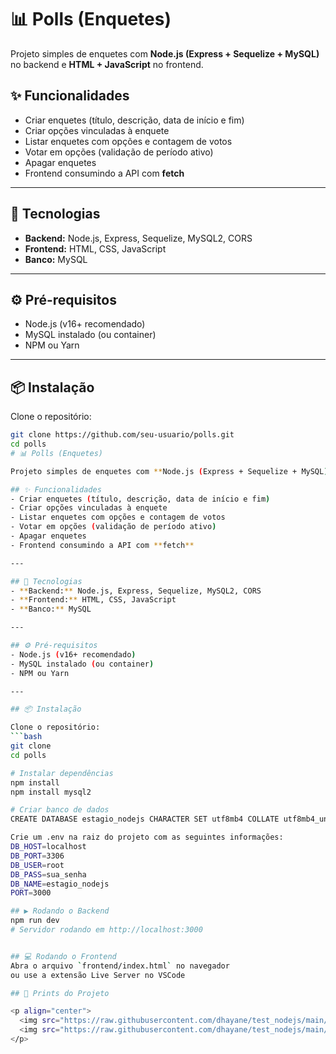 # 📊 Polls (Enquetes)

Projeto simples de enquetes com **Node.js (Express + Sequelize + MySQL)** no backend e **HTML + JavaScript** no frontend.

## ✨ Funcionalidades
- Criar enquetes (título, descrição, data de início e fim)
- Criar opções vinculadas à enquete
- Listar enquetes com opções e contagem de votos
- Votar em opções (validação de período ativo)
- Apagar enquetes
- Frontend consumindo a API com **fetch**

---

## 🚀 Tecnologias
- **Backend:** Node.js, Express, Sequelize, MySQL2, CORS
- **Frontend:** HTML, CSS, JavaScript
- **Banco:** MySQL

---

## ⚙️ Pré-requisitos
- Node.js (v16+ recomendado)
- MySQL instalado (ou container)
- NPM ou Yarn

---

## 📦 Instalação

Clone o repositório:
```bash
git clone https://github.com/seu-usuario/polls.git
cd polls
# 📊 Polls (Enquetes)

Projeto simples de enquetes com **Node.js (Express + Sequelize + MySQL)** no backend e **HTML + JavaScript** no frontend.

## ✨ Funcionalidades
- Criar enquetes (título, descrição, data de início e fim)
- Criar opções vinculadas à enquete
- Listar enquetes com opções e contagem de votos
- Votar em opções (validação de período ativo)
- Apagar enquetes
- Frontend consumindo a API com **fetch**

---

## 🚀 Tecnologias
- **Backend:** Node.js, Express, Sequelize, MySQL2, CORS
- **Frontend:** HTML, CSS, JavaScript
- **Banco:** MySQL

---

## ⚙️ Pré-requisitos
- Node.js (v16+ recomendado)
- MySQL instalado (ou container)
- NPM ou Yarn

---

## 📦 Instalação

Clone o repositório:
```bash
git clone
cd polls

# Instalar dependências
npm install
npm install mysql2

# Criar banco de dados
CREATE DATABASE estagio_nodejs CHARACTER SET utf8mb4 COLLATE utf8mb4_unicode_ci;

Crie um .env na raiz do projeto com as seguintes informações:
DB_HOST=localhost
DB_PORT=3306
DB_USER=root
DB_PASS=sua_senha
DB_NAME=estagio_nodejs
PORT=3000

## ▶️ Rodando o Backend
npm run dev
# Servidor rodando em http://localhost:3000


## 💻 Rodando o Frontend
Abra o arquivo `frontend/index.html` no navegador
ou use a extensão Live Server no VSCode

## 📸 Prints do Projeto

<p align="center">
  <img src="https://raw.githubusercontent.com/dhayane/test_nodejs/main/frontend/assets/image/image.png" width="400">
  <img src="https://raw.githubusercontent.com/dhayane/test_nodejs/main/frontend/assets/image/teste_insomnia.jpg" width="400">
</p>



